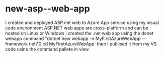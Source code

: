 # new-asp--web-app
I created and deployed ASP.net web to Azure App service using my visual code environment 
ASP.NET web apps are cross-platform and can be hosted on Linux or Windows
i created the .net web app using the donet webapp command "dotnet new webapp -n MyFirstAzureWebApp --framework net7.0
cd MyFirstAzureWebApp'
then i publised it from my VS code usine the command pallete in view.
